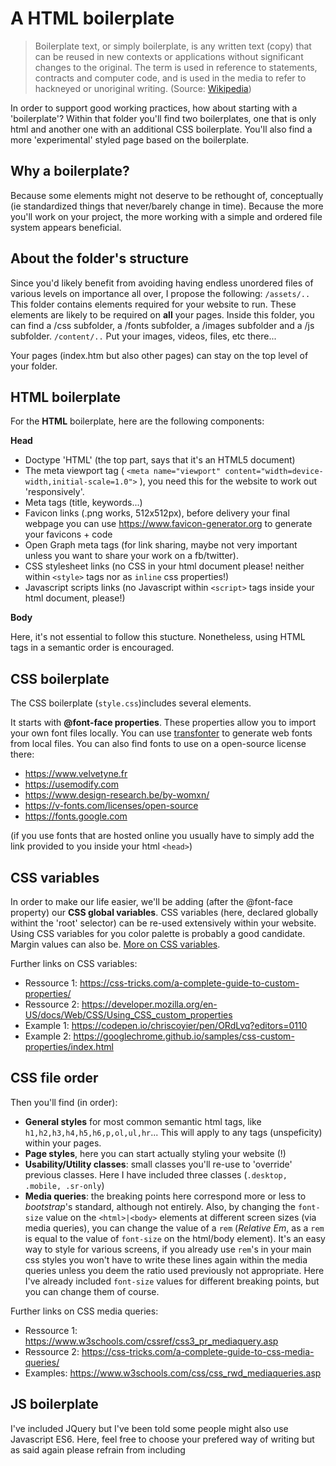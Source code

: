# A HTML boilerplate

> Boilerplate text, or simply boilerplate, is any written text (copy) that can be reused in new contexts or applications without significant changes to the original. The term is used in reference to statements, contracts and computer code, and is used in the media to refer to hackneyed or unoriginal writing. (Source: [Wikipedia](https://en.wikipedia.org/wiki/Boilerplate_text))

In order to support good working practices, how about starting with a 'boilerplate'? Within that folder you'll find two boilerplates, one that is only html and another one with an additional CSS boilerplate. You'll also find a more 'experimental' styled page based on the boilerplate.

## Why a boilerplate?

Because some elements might not deserve to be rethought of, conceptually (ie standardized things that never/barely change in time).
Because the more you'll work on your project, the more working with a simple and ordered file system appears beneficial.

## About the folder's structure

Since you'd likely benefit from avoiding having endless unordered files of various levels on importance all over, I propose the following:
`/assets/..`
This folder contains elements required for your website to run. These elements are likely to be required on **all** your pages. Inside this folder, you can find a /css subfolder, a /fonts subfolder, a /images subfolder and a /js subfolder.
`/content/..`
Put your images, videos, files, etc there...

Your pages (index.htm but also other pages) can stay on the top level of your folder.

## HTML boilerplate

For the **HTML** boilerplate, here are the following components:

**Head**

- Doctype 'HTML' (the top part, says that it's an HTML5 document)
- The meta viewport tag ( `<meta name="viewport" content="width=device-width,initial-scale=1.0">` ), you need this for the website to work out 'responsively'.
- Meta tags (title, keywords...)
- Favicon links (.png works, 512x512px), before delivery your final webpage you can use https://www.favicon-generator.org to generate your favicons + code
- Open Graph meta tags (for link sharing, maybe not very important unless you want to share your work on a fb/twitter).
- CSS stylesheet links (no CSS in your html document please! neither within `<style>` tags nor as `inline` css properties!)
- Javascript scripts links (no Javascript within `<script>` tags inside your html document, please!)

**Body**

Here, it's not essential to follow this stucture. Nonetheless, using HTML tags in a semantic order is encouraged.

## CSS boilerplate

The CSS boilerplate (`style.css`)includes several elements.

It starts with **@font-face properties**. These properties allow you to import your own font files locally.
You can use [transfonter](https://transfonter.org) to generate web fonts from local files.
You can also find fonts to use on a open-source license there:

- https://www.velvetyne.fr
- https://usemodify.com
- https://www.design-research.be/by-womxn/
- https://v-fonts.com/licenses/open-source
- https://fonts.google.com

(if you use fonts that are hosted online you usually have to simply add the link provided to you inside your html `<head>`)

## CSS variables

In order to make our life easier, we'll be adding (after the @font-face property) our **CSS global variables**. CSS variables (here, declared globally withint the 'root' selector) can be re-used extensively within your website. Using CSS variables for you color palette is probably a good candidate. Margin values can also be. [More on CSS variables](https://www.w3schools.com/css/css3_variables.asp).

Further links on CSS variables:

- Ressource 1: https://css-tricks.com/a-complete-guide-to-custom-properties/
- Ressource 2: https://developer.mozilla.org/en-US/docs/Web/CSS/Using_CSS_custom_properties
- Example 1: https://codepen.io/chriscoyier/pen/ORdLvq?editors=0110
- Example 2: https://googlechrome.github.io/samples/css-custom-properties/index.html

## CSS file order

Then you'll find (in order):

- **General styles** for most common semantic html tags, like `h1,h2,h3,h4,h5,h6,p,ol,ul,hr`... This will apply to any tags (unspeficity) within your pages.
- **Page styles**, here you can start actually styling your website (!)
- **Usability/Utility classes**: small classes you'll re-use to 'override' previous classes. Here I have included three classes (`.desktop, .mobile, .sr-only`)
- **Media queries**: the breaking points here correspond more or less to *bootstrap*'s standard, although not entirely. Also, by changing the `font-size` value on the `<html>|<body>` elements at different screen sizes (via media queries), you can change the value of a `rem` (*Relative Em*, as a `rem` is equal to the value of `font-size` on the html/body element). It's an easy way to style for various screens, if you already use `rem`'s in your main css styles you won't have to write these lines again within the media queries unless you deem the ratio used previously not appropriate. Here I've already included `font-size` values for different breaking points, but you can change them of course.

Further links on CSS media queries:

- Ressource 1: https://www.w3schools.com/cssref/css3_pr_mediaquery.asp
- Ressource 2: https://css-tricks.com/a-complete-guide-to-css-media-queries/
- Examples: https://www.w3schools.com/css/css_rwd_mediaqueries.asp

## JS boilerplate

I've included JQuery but I've been told some people might also use Javascript ES6. Here, feel free to choose your prefered way of writing but as said again please refrain from including <script> stuff in your html. If JQuery, you need to include your code afte the `$(document).ready(function() {` line. This means that JQuery will load your code after your html document will have been parsed within your browser. The effect is akind of putting your script after the `body` tag.
